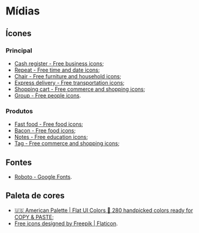 # Mídias

## Ícones

### Principal

- [Cash register - Free business icons](https://www.flaticon.com/free-icon/cash-register_3166076);
- [Repeat - Free time and date icons](https://www.flaticon.com/free-icon/repeat_4285648);
- [Chair - Free furniture and household icons](https://www.flaticon.com/free-icon/chair_1012370);
- [Express delivery - Free transportation icons](https://www.flaticon.com/free-icon/express-delivery_3142269);
- [Shopping cart - Free commerce and shopping icons](https://www.flaticon.com/free-icon/shopping-cart_3594363);
- [Group - Free people icons](https://www.flaticon.com/free-icon/group_554826#).

### Produtos

- [Fast food - Free food icons](https://www.flaticon.com/free-icon/fast-food_1857878);
- [Bacon - Free food icons](https://www.flaticon.com/free-icon/bacon_1857861#);
- [Notes - Free education icons](https://www.flaticon.com/free-icon/notes_858821);
- [Tag - Free commerce and shopping icons](https://www.flaticon.com/free-icon/tag_3002407);

## Fontes

- [Roboto - Google Fonts](https://fonts.google.com/specimen/Roboto?query=Roboto&preview.text_type=custom).

## Paleta de cores

- [🇺🇸 American Palette | Flat UI Colors 🎨 280 handpicked colors ready for COPY & PASTE](https://flatuicolors.com/palette/us);
- [Free icons designed by Freepik | Flaticon](https://www.flaticon.com/authors/freepik).
